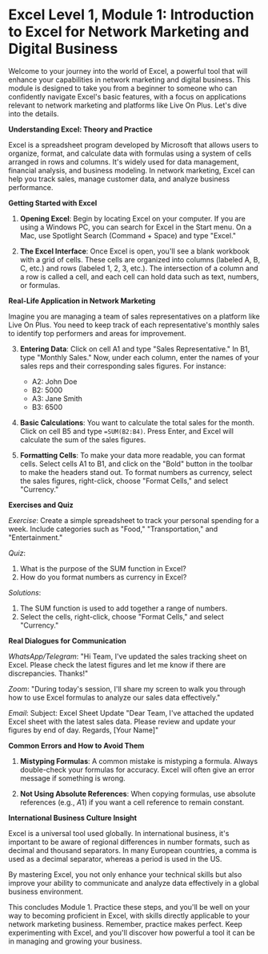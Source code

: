 # **Excel Level 1, Module 1: Introduction to Excel for Network Marketing and Digital Business**

Welcome to your journey into the world of Excel, a powerful tool that will enhance your capabilities in network marketing and digital business. This module is designed to take you from a beginner to someone who can confidently navigate Excel's basic features, with a focus on applications relevant to network marketing and platforms like Live On Plus. Let's dive into the details.

**Understanding Excel: Theory and Practice**

Excel is a spreadsheet program developed by Microsoft that allows users to organize, format, and calculate data with formulas using a system of cells arranged in rows and columns. It's widely used for data management, financial analysis, and business modeling. In network marketing, Excel can help you track sales, manage customer data, and analyze business performance.

**Getting Started with Excel**

1. **Opening Excel**: Begin by locating Excel on your computer. If you are using a Windows PC, you can search for Excel in the Start menu. On a Mac, use Spotlight Search (Command + Space) and type "Excel."

2. **The Excel Interface**: Once Excel is open, you'll see a blank workbook with a grid of cells. These cells are organized into columns (labeled A, B, C, etc.) and rows (labeled 1, 2, 3, etc.). The intersection of a column and a row is called a cell, and each cell can hold data such as text, numbers, or formulas.

**Real-Life Application in Network Marketing**

Imagine you are managing a team of sales representatives on a platform like Live On Plus. You need to keep track of each representative's monthly sales to identify top performers and areas for improvement.

3. **Entering Data**: Click on cell A1 and type "Sales Representative." In B1, type "Monthly Sales." Now, under each column, enter the names of your sales reps and their corresponding sales figures. For instance:
   - A2: John Doe
   - B2: 5000
   - A3: Jane Smith
   - B3: 6500

4. **Basic Calculations**: You want to calculate the total sales for the month. Click on cell B5 and type `=SUM(B2:B4)`. Press Enter, and Excel will calculate the sum of the sales figures.

5. **Formatting Cells**: To make your data more readable, you can format cells. Select cells A1 to B1, and click on the "Bold" button in the toolbar to make the headers stand out. To format numbers as currency, select the sales figures, right-click, choose "Format Cells," and select "Currency."

**Exercises and Quiz**

*Exercise*: Create a simple spreadsheet to track your personal spending for a week. Include categories such as "Food," "Transportation," and "Entertainment."

*Quiz*:
1. What is the purpose of the SUM function in Excel?
2. How do you format numbers as currency in Excel?

*Solutions*:
1. The SUM function is used to add together a range of numbers.
2. Select the cells, right-click, choose "Format Cells," and select "Currency."

**Real Dialogues for Communication**

*WhatsApp/Telegram*:
"Hi Team, I've updated the sales tracking sheet on Excel. Please check the latest figures and let me know if there are discrepancies. Thanks!"

*Zoom*:
"During today's session, I'll share my screen to walk you through how to use Excel formulas to analyze our sales data effectively."

*Email*:
Subject: Excel Sheet Update
"Dear Team, I've attached the updated Excel sheet with the latest sales data. Please review and update your figures by end of day. Regards, [Your Name]"

**Common Errors and How to Avoid Them**

1. **Mistyping Formulas**: A common mistake is mistyping a formula. Always double-check your formulas for accuracy. Excel will often give an error message if something is wrong.

2. **Not Using Absolute References**: When copying formulas, use absolute references (e.g., $A$1) if you want a cell reference to remain constant.

**International Business Culture Insight**

Excel is a universal tool used globally. In international business, it's important to be aware of regional differences in number formats, such as decimal and thousand separators. In many European countries, a comma is used as a decimal separator, whereas a period is used in the US.

By mastering Excel, you not only enhance your technical skills but also improve your ability to communicate and analyze data effectively in a global business environment.

This concludes Module 1. Practice these steps, and you'll be well on your way to becoming proficient in Excel, with skills directly applicable to your network marketing business. Remember, practice makes perfect. Keep experimenting with Excel, and you'll discover how powerful a tool it can be in managing and growing your business.